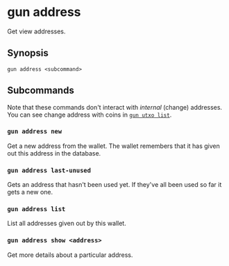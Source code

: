 # gun address

Get view addresses.

## Synopsis

```
gun address <subcommand>
```

## Subcommands

Note that these commands don't interact with *internal* (change) addresses.
You can see change address with coins in [`gun utxo list`](./utxo.md#list).

### `gun address new`

Get a new address from the wallet.
The wallet remembers that it has given out this address in the database.

### `gun address last-unused`

Gets an address that hasn't been used yet.
If they've all been used so far it gets a new one.

### `gun address list`

List all addresses given out by this wallet.

### `gun address show <address>`

Get more details about a particular address.

